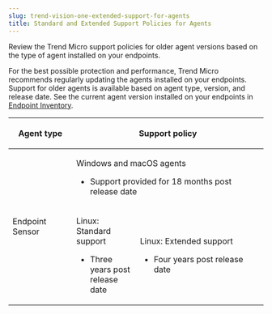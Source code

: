 ```yaml
---
slug: trend-vision-one-extended-support-for-agents
title: Standard and Extended Support Policies for Agents
---
```


Review the Trend Micro support policies for older agent versions based on the type of agent installed on your endpoints.

For the best possible protection and performance, Trend Micro recommends regularly updating the agents installed on your endpoints. Support for older agents is available based on agent type, version, and release date. See the current agent version installed on your endpoints in [Endpoint Inventory](endpoint-inventory-intro-part.md).

<table>
<colgroup>
<col style="width: 25%" />
<col style="width: 25%" />
<col style="width: 25%" />
<col style="width: 25%" />
</colgroup>
<thead>
<tr>
<th><p>Agent type</p></th>
<th colspan="3">Support policy</th>
</tr>
</thead>
<tbody>
<tr>
<td rowspan="2"><p>Endpoint Sensor</p></td>
<td colspan="3"><p>Windows and macOS agents</p>
<ul>
<li><p>Support provided for 18 months post release date</p></li>
</ul></td>
</tr>
<tr>
<td><p>Linux: Standard support</p>
<ul>
<li><p>Three years post release date</p></li>
</ul></td>
<td colspan="2"><p>Linux: Extended support</p>
<ul>
<li><p>Four years post release date</p></li>
</ul></td>
</tr>
</tbody>
</table>
